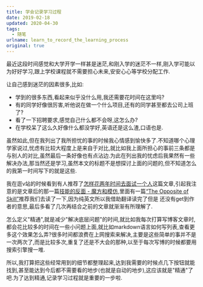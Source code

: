```yaml
---
title: 学会记录学习过程
date: 2019-02-18
updated: 2020-04-30
tags:
  - 随笔
urlname: learn_to_record_the_learning_process
original: true
---
```

最近这段时间感觉和大学开学一样甚是迷茫,和刚入学的迷茫不一样,刚入学可能以为好好学习,跟上学校课程就不需要担心未来,安安心心等学校分配工作.
<!--more-->
让自己感到迷茫的因素很多,比如:
- 学到的很多东西,看起来似乎没什么用,我还需要花时间在这里吗?
- 有的同学好像很厉害,听他说在做一个什么项目,还有的同学甚至都去公司上班了?
- 看了一下招聘要求,感觉自己什么都不会呀,这怎么办?
- 在学校呆了这么久好像什么都没学好,英语还是这么渣,口语也是.

虽然如此,但在我列出了我所担忧的事的时候我心情感到愉快多了.不知道哪个心理学家说过,忧虑有比较大程度上是来自于对比,就比如我上面所担心的事前三条都是与别人的对比,虽然最后一条好像也有点沾边.为此在列出我的忧虑后我果然有一些解决办法,那当然还是学习,虽然本文的标题不是想探讨上面的问题的,但不知道怎么的我第一时间写下的就是这些.

我在逛v站的时候看到有人推荐了[怎样花两年时间去面试一个人](http://mindhacks.cn/2011/11/04/how-to-interview-a-person-for-two-years/)这篇文章,引起我注意的是文章后的那一篇[技能的反面 - 魔方和模仿](http://www.cnblogs.com/xinz/archive/2011/08/07/2129751.html),里面有一篇[“The Opposite of Skill”](http://www.billbuxton.com/xc.html)推荐我们去读了一下,因为纯英文所以我借助翻译读完了但是
还没有get到作者的意思,最后多看了几次再结合之前的文章就渐渐有所理解了.

怎么定义"精通",就是减少"解决底层问题"的时间,就比如我每次打算写博客文章时,都会花比较多的时间在一些小问题上面,就比如markdown语言如何写列表,查看更多这个效果怎么弄?很多时间都浪费在上网搜索来解决,主要是这些简单的事并不是一次两次了,而是比较多次,重复了还是不大会的那种,以至于每次写博的时候都要用搜索引擎搜一堆.

所以,我打算把这些经常用到的细节都整理起来,达到我需要的时候点几下按钮就能找到,甚至能达到今后都不需要看的地步(也就是自动的地步),这应该就是"精通"了吧.为了达到精通,记录学习过程就是重要的一步啦.










